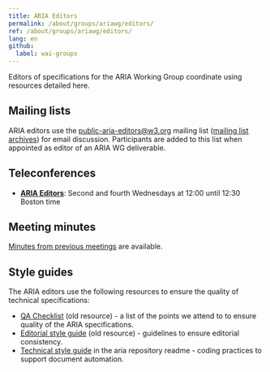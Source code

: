 ```yaml
---
title: ARIA Editors
permalink: /about/groups/ariawg/editors/
ref: /about/groups/ariawg/editors/
lang: en
github:
  label: wai-groups
---
```


Editors of specifications for the ARIA Working Group coordinate using resources detailed here.

## Mailing lists

ARIA editors use the public-aria-editors@w3.org mailing list ([mailing list archives](http://lists.w3.org/Archives/Public/public-aria-editors/)) for email discussion. Participants are added to this list when appointed as editor of an ARIA WG deliverable.

## Teleconferences

- **[ARIA Editors](https://www.w3.org/groups/tf/aria-editors/calendar/)**: Second and fourth Wednesdays at 12:00 until 12:30 Boston time

## Meeting minutes

[Minutes from previous meetings](https://www.w3.org/WAI/ARIA/editors/minutes) are available.

## Style guides

The ARIA editors use the following resources to ensure the quality of technical specifications:

- [QA Checklist](https://www.w3.org/WAI/PF/editors/qa) (old resource) - a list of the points we attend to to ensure quality of the ARIA specifications.
- [Editorial style guide](https://www.w3.org/WAI/PF/editors/style_editorial) (old resource) - guidelines to ensure editorial consistency.
- [Technical style guide](https://github.com/w3c/aria/#user-content-editorial-documentation) in the aria repository readme - coding practices to support document automation.